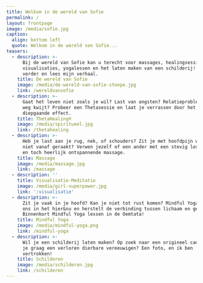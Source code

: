 ```yaml
---
title: Welkom in de wereld van Sofie
permalink: /
layout: frontpage
image: /media/sofie.jpg
caption:
  align: bottom left
  quote: Welkom in de wereld van Sofie...
teasers:
  - description: >-
      Bij de wereld van Sofie kan u terecht voor massages, healingsessies en
      visualisaties, yogalessen en het laten maken van een schilderij! Klik
      verder en lees mijn verhaal.
    title: De wereld van Sofie
    image: /media/de-wereld-van-sofie-stoepe.jpg
    link: /wereldvansofie
  - description: >-
      Gaat het leven niet zoals je wil? Last van angsten? Relatieproblemen? De
      weg kwijt? Probeer een Thetasessie en laat je verrassen door het
      diepgaande effect.
    title: ThetaHealing®
    image: /media/spiritueel.jpg
    link: /thetahealing
  - description: >-
      Heb je last aan je rug, nek, of schouders? Zit je met hoofdpijn waar je
      niet vanaf geraakt? Verwen jezelf of een ander met een stevig losmakende
      en toch heerlijk ontspannende massage.
    title: Massage
    image: /media/massage.jpg
    link: /massage
  - description: ''
    title: Visualisatie-Meditatie
    image: /media/girl-superpower.jpg
    link: ':visualisatie'
  - description: >-
      Zit je vaak in je hoofd? Kan je niet tot rust komen? Mindful Yoga brengt
      ons in het hier&nu en herstelt de verbinding tussen lichaam en geest.
      Binnenkort Mindful Yoga lessen in de Oemtata!
    title: Mindful Yoga
    image: /media/mindful-yoga.png
    link: /mindful-yoga
  - description: >-
      Wil je een schilderij laten maken? Op zoek naar een origineel cadeau? Wil
      je graag een verloren dierbare vereeuwigen? Een foto, en ik ben
      vertrokken!
    title: Schilderen
    image: /media/schilderen.jpg
    link: /schilderen
---
```


